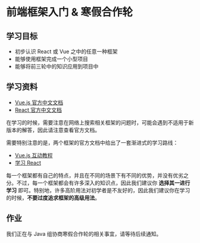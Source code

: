 # 前端框架入门 & 寒假合作轮

## 学习目标

- 初步认识 React 或 Vue 之中的任意一种框架
- 能够使用框架完成一个小型项目
- 能够将前三轮中的知识应用到项目中

## 学习资料

- [Vue.js 官方中文文档](https://cn.vuejs.org)
- [React 官方中文文档](https://zh-hans.react.dev)

在学习的时候，需要注意在网络上搜索相关框架的问题时，可能会遇到不适用于新版本的解答，因此请注意查看官方文档。

需要特别注意的是，两个框架的官方文档中给出了一套渐进式的学习路线：

- [Vue.js 互动教程](https://cn.vuejs.org/tutorial/)
- [学习 React](https://zh-hans.react.dev/learn)

每一个框架都有自己的特点，并且在不同的场景下有不同的优势，并没有优劣之分。不过，每一个框架都会有许多深入的知识点，因此我们建议你 **选择其一进行学习** 即可。特别地，许多高阶用法对初学者是不友好的，因此我们建议你在学习的时候，**不要过度追求框架的高级用法**。

## 作业

我们正在与 Java 组协商寒假合作轮的相关事宜，请等待后续通知。